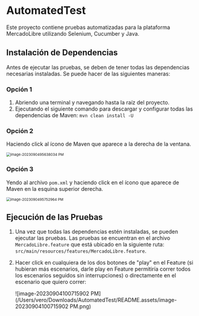# AutomatedTest

Este proyecto contiene pruebas automatizadas para la plataforma MercadoLibre utilizando Selenium, Cucumber y Java. 

## Instalación de Dependencias 

Antes de ejecutar las pruebas, se deben de tener todas las dependencias necesarias instaladas. Se puede hacer de las siguientes maneras:

### Opción 1 

1. Abriendo una terminal y navegando hasta la raíz del proyecto. 
2. Ejecutando el siguiente comando para descargar y configurar todas las dependencias de Maven: ```mvn clean install -U```

### Opción 2

Haciendo click al ícono de Maven que aparece a la derecha de la ventana. 

<img src="/Users/vero/Downloads/AutomatedTest/README.assets/image-2023090495638034 PM.png" alt="image-2023090495638034 PM" style="zoom: 67%;" />

### Opción 3

Yendo al archivo ```pom.xml``` y haciendo click en el ícono que aparece de Maven en la esquina superior derecha.

<img src="/Users/vero/Downloads/AutomatedTest/README.assets/image-2023090495752964 PM.png" alt="image-2023090495752964 PM" style="zoom:67%;" />

## Ejecución de las Pruebas

1. Una vez que todas las dependencias estén instaladas, se pueden ejecutar las pruebas. Las pruebas se encuentran en el archivo `MercadoLibre.feature` que está ubicado en la siguiente ruta: ```src/main/resources/features/MercadoLibre.feature```.

2. Hacer click en cualquiera de los dos botones de "play" en el Feature (si hubieran más escenarios, darle play en Feature permitiría correr todos los escenarios seguidos sin interrupciones) o directamente en el escenario que quiero correr:

   ![image-20230904100715902 PM](/Users/vero/Downloads/AutomatedTest/README.assets/image-20230904100715902 PM.png)

